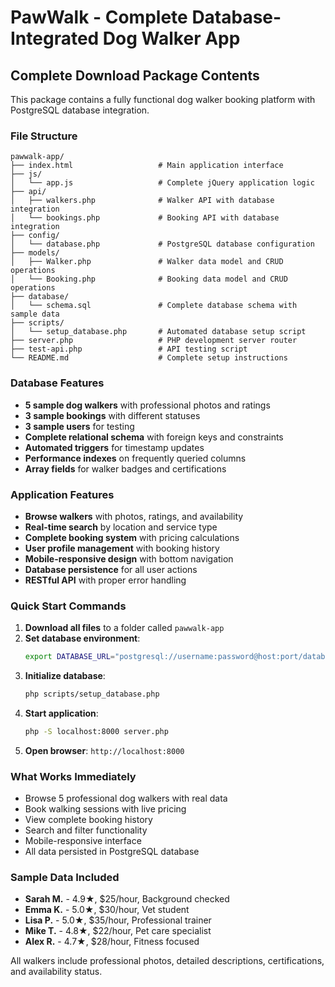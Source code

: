 # PawWalk - Complete Database-Integrated Dog Walker App

## Complete Download Package Contents

This package contains a fully functional dog walker booking platform with PostgreSQL database integration.

### File Structure
```
pawwalk-app/
├── index.html                   # Main application interface
├── js/
│   └── app.js                   # Complete jQuery application logic
├── api/
│   ├── walkers.php              # Walker API with database integration
│   └── bookings.php             # Booking API with database integration
├── config/
│   └── database.php             # PostgreSQL database configuration
├── models/
│   ├── Walker.php               # Walker data model and CRUD operations
│   └── Booking.php              # Booking data model and CRUD operations
├── database/
│   └── schema.sql               # Complete database schema with sample data
├── scripts/
│   └── setup_database.php       # Automated database setup script
├── server.php                   # PHP development server router
├── test-api.php                 # API testing script
└── README.md                    # Complete setup instructions
```

### Database Features
- **5 sample dog walkers** with professional photos and ratings
- **3 sample bookings** with different statuses
- **3 sample users** for testing
- **Complete relational schema** with foreign keys and constraints
- **Automated triggers** for timestamp updates
- **Performance indexes** on frequently queried columns
- **Array fields** for walker badges and certifications

### Application Features
- **Browse walkers** with photos, ratings, and availability
- **Real-time search** by location and service type
- **Complete booking system** with pricing calculations
- **User profile management** with booking history
- **Mobile-responsive design** with bottom navigation
- **Database persistence** for all user actions
- **RESTful API** with proper error handling

### Quick Start Commands

1. **Download all files** to a folder called `pawwalk-app`
2. **Set database environment**:
   ```bash
   export DATABASE_URL="postgresql://username:password@host:port/database"
   ```
3. **Initialize database**:
   ```bash
   php scripts/setup_database.php
   ```
4. **Start application**:
   ```bash
   php -S localhost:8000 server.php
   ```
5. **Open browser**: `http://localhost:8000`

### What Works Immediately
- Browse 5 professional dog walkers with real data
- Book walking sessions with live pricing
- View complete booking history
- Search and filter functionality
- Mobile-responsive interface
- All data persisted in PostgreSQL database

### Sample Data Included
- **Sarah M.** - 4.9★, $25/hour, Background checked
- **Emma K.** - 5.0★, $30/hour, Vet student
- **Lisa P.** - 5.0★, $35/hour, Professional trainer
- **Mike T.** - 4.8★, $22/hour, Pet care specialist
- **Alex R.** - 4.7★, $28/hour, Fitness focused

All walkers include professional photos, detailed descriptions, certifications, and availability status.